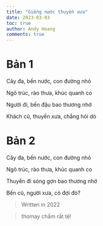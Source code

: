 ```yaml
---
title: "Giếng nước thuyền xưa"
date: 2023-03-03
toc: true
author: Andy Hoang
comments: true
---
```


# Bản 1

Cây đa, bến nước, con đường nhỏ

Ngõ trúc, rào thưa, khúc quanh co

Người đi, bến đậu bao thương nhớ

Khách cũ, thuyền xưa, chẳng hỏi dò

# Bản 2


Cây đa, bến nước, con đường nhỏ

Ngõ trúc, rào thưa, khúc quanh co

Thuyền đi sóng gợn bao thương nhớ

Bến cũ, người xưa, có đợi đò?

> Written in 2022

> thomay chấm rất tệ!